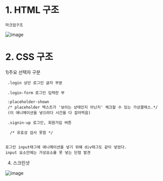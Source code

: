 <H1>1. HTML 구조</H1>

    마크업구조

    

   ![image](https://github.com/Taewook1212/home-work/assets/147236247/c5b3c2b8-acfd-4531-b12e-c174a0179092)


<H1>2. CSS 구조 </H1>


   1)주요 선택자 구분

       
     .login 상단 로그인 글자 부분

     .login-form 로그인 입력란 부

     :placeholder-shown
     /* placeholder 텍스트가 '보이는 상태인지 아닌지' 체크할 수 있는 가상클래스.*/
     (이 애니메이션을 넣으려다 시간을 다 잡아먹음)

     .signin-up 로그인, 회원가입 버튼 

      /* 유효성 검사 못함 */
     

    로그인 input태그에 애니메이션을 넣기 위해 div태그도 같이 넣었다.
    input 요소안에는 가상요소를 못 넣는 단점 발견
    
    
   
4. 스크린샷

![image](https://github.com/Taewook1212/home-work/assets/147236247/6e2ed949-54f4-459d-ad5a-5ff65b898a15)

